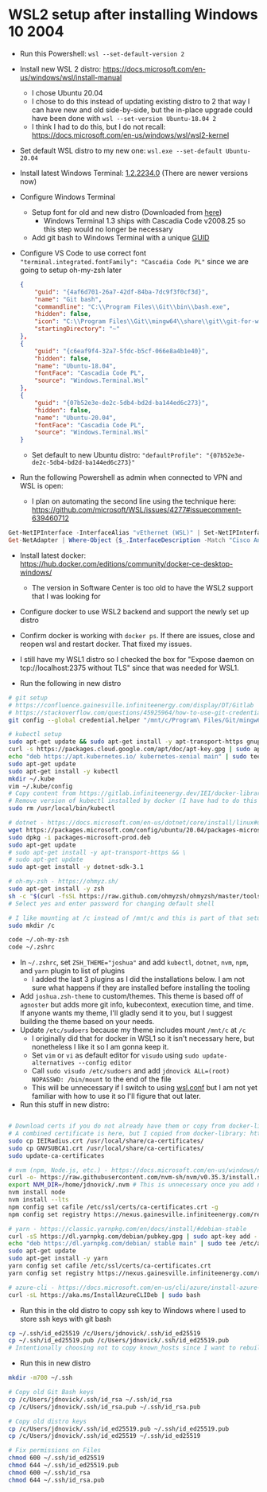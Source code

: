 # WSL2 setup after installing Windows 10 2004

* Run this Powershell: `wsl --set-default-version 2`
* Install new WSL 2 distro: <https://docs.microsoft.com/en-us/windows/wsl/install-manual>
  * I chose Ubuntu 20.04
  * I chose to do this instead of updating existing distro to 2 that way I can have new and old side-by-side,
    but the in-place upgrade could have been done with `wsl --set-version Ubuntu-18.04 2`
  * I think I had to do this, but I do not recall: <https://docs.microsoft.com/en-us/windows/wsl/wsl2-kernel>
* Set default WSL distro to my new one: `wsl.exe --set-default Ubuntu-20.04`
* Install latest Windows Terminal: [1.2.2234.0](https://github.com/microsoft/terminal/releases/tag/v1.2.2234.0)
  (There are newer versions now)
* Configure Windows Terminal
  * Setup font for old and new distro (Downloaded from [here](https://docs.microsoft.com/en-us/windows/terminal/cascadia-code))
    * Windows Terminal 1.3 ships with Cascadia Code v2008.25 so this step would no longer be necessary
  * Add git bash to Windows Terminal with a unique [GUID](https://www.guidgenerator.com/)
* Configure VS Code to use correct font `"terminal.integrated.fontFamily": "Cascadia Code PL"` since we are going to setup oh-my-zsh later

    ``` json
    {
        "guid": "{4af6d701-26a7-42df-84ba-7dc9f3f0cf3d}",
        "name": "Git bash",
        "commandline": "C:\\Program Files\\Git\\bin\\bash.exe",
        "hidden": false,
        "icon": "C:\\Program Files\\Git\\mingw64\\share\\git\\git-for-windows.ico",
        "startingDirectory": "~"
    },
    {
        "guid": "{c6eaf9f4-32a7-5fdc-b5cf-066e8a4b1e40}",
        "hidden": false,
        "name": "Ubuntu-18.04",
        "fontFace": "Cascadia Code PL",
        "source": "Windows.Terminal.Wsl"
    },
    {
        "guid": "{07b52e3e-de2c-5db4-bd2d-ba144ed6c273}",
        "hidden": false,
        "name": "Ubuntu-20.04",
        "fontFace": "Cascadia Code PL",
        "source": "Windows.Terminal.Wsl"
    }
    ```

  * Set default to new Ubuntu distro: `"defaultProfile": "{07b52e3e-de2c-5db4-bd2d-ba144ed6c273}"`

* Run the following Powershell as admin when connected to VPN and WSL is open:
  * I plan on automating the second line using the technique here: <https://github.com/microsoft/WSL/issues/4277#issuecomment-639460712>

```powershell
Get-NetIPInterface -InterfaceAlias "vEthernet (WSL)" | Set-NetIPInterface -InterfaceMetric 1
Get-NetAdapter | Where-Object {$_.InterfaceDescription -Match "Cisco AnyConnect"} | Set-NetIPInterface -InterfaceMetric 6000
```

* Install latest docker: <https://hub.docker.com/editions/community/docker-ce-desktop-windows/>
  * The version in Software Center is too old to have the WSL2 support that I was looking for
* Configure docker to use WSL2 backend and support the newly set up distro
* Confirm docker is working with `docker ps`. If there are issues, close and reopen wsl and restart docker. That fixed my issues.
* I still have my WSL1 distro so I checked the box for "Expose daemon on tcp://localhost:2375 without TLS" since that was needed for WSL1.

* Run the following in new distro

``` bash
# git setup
# https://confluence.gainesville.infiniteenergy.com/display/DT/Gitlab
# https://stackoverflow.com/questions/45925964/how-to-use-git-credential-store-on-wsl-ubuntu-on-windows
git config --global credential.helper "/mnt/c/Program\ Files/Git/mingw64/libexec/git-core/git-credential-manager.exe"

# kubectl setup
sudo apt-get update && sudo apt-get install -y apt-transport-https gnupg2
curl -s https://packages.cloud.google.com/apt/doc/apt-key.gpg | sudo apt-key add -
echo "deb https://apt.kubernetes.io/ kubernetes-xenial main" | sudo tee -a /etc/apt/sources.list.d/kubernetes.list
sudo apt-get update
sudo apt-get install -y kubectl
mkdir ~/.kube
vim ~/.kube/config
# Copy content from https://gitlab.infiniteenergy.dev/IEI/docker-library/-/blob/master/k8s.config.yml then close vim
# Remove version of kubectl installed by docker (I have had to do this a couple more times. I will look for more permanent solution later.)
sudo rm /usr/local/bin/kubectl

# dotnet - https://docs.microsoft.com/en-us/dotnet/core/install/linux#ubuntu
wget https://packages.microsoft.com/config/ubuntu/20.04/packages-microsoft-prod.deb -O packages-microsoft-prod.deb
sudo dpkg -i packages-microsoft-prod.deb
sudo apt-get update
# sudo apt-get install -y apt-transport-https && \
# sudo apt-get update
sudo apt-get install -y dotnet-sdk-3.1

# oh-my-zsh - https://ohmyz.sh/
sudo apt-get install -y zsh
sh -c "$(curl -fsSL https://raw.github.com/ohmyzsh/ohmyzsh/master/tools/install.sh)"
# Select yes and enter password for changing default shell

# I like mounting at /c instead of /mnt/c and this is part of that setup
sudo mkdir /c 

code ~/.oh-my-zsh
code ~/.zshrc

```

* In `~/.zshrc`, set `ZSH_THEME="joshua"` and add `kubectl`, `dotnet`, `nvm`, `npm`, and `yarn` plugin to list of plugins
  * I added the last 3 plugins as I did the installations below. I am not sure what happens if they are installed before installing the tooling
* Add `joshua.zsh-theme` to custom/themes. This theme is based off of `agnoster` but
  adds more git info, kubecontext, execution time, and time. If anyone wants my theme,
  I'll gladly send it to you, but I suggest building the theme based on your needs.
* Update `/etc/sudoers` because my theme includes mount `/mnt/c` at `/c`
  * I originally did that for docker in WSL1 so it isn't necessary here, but nonetheless I like it so I am gonna keep it.
  * Set `vim` or `vi` as default editor for `visudo` using `sudo update-alternatives --config editor`
  * Call `sudo visudo /etc/sudoers` and add `jdnovick ALL=(root) NOPASSWD: /bin/mount` to the end of the file
  * This will be unnecessary if I switch to using [wsl.conf](https://docs.microsoft.com/en-us/windows/wsl/wsl-config#configure-per-distro-launch-settings-with-wslconf)
    but I am not yet familiar with how to use it so I'll figure that out later.
* Run this stuff in new distro:

``` zsh

# Download certs if you do not already have them or copy from docker-library
# A combined certificate is here, but I copied from docker-library: https://confluence.gainesville.infiniteenergy.com/pages/viewpage.action?pageId=109805577
sudo cp IEIRadius.crt /usr/local/share/ca-certificates/
sudo cp GNVSUBCA1.crt /usr/local/share/ca-certificates/
sudo update-ca-certificates

# nvm (npm, Node.js, etc.) - https://docs.microsoft.com/en-us/windows/nodejs/setup-on-wsl2#install-nvm-nodejs-and-npm
curl -o- https://raw.githubusercontent.com/nvm-sh/nvm/v0.35.3/install.sh | bash
export NVM_DIR=/home/jdnovick/.nvm # This is unnecessary once you add nvm zsh plugin mentioned above. You can just reload after adding plugin instead of doing this line
nvm install node
nvm install --lts
npm config set cafile /etc/ssl/certs/ca-certificates.crt -g
npm config set registry https://nexus.gainesville.infiniteenergy.com/repository/npm-unstable/

# yarn - https://classic.yarnpkg.com/en/docs/install/#debian-stable
curl -sS https://dl.yarnpkg.com/debian/pubkey.gpg | sudo apt-key add -
echo "deb https://dl.yarnpkg.com/debian/ stable main" | sudo tee /etc/apt/sources.list.d/yarn.list
sudo apt-get update
sudo apt-get install -y yarn
yarn config set cafile /etc/ssl/certs/ca-certificates.crt
yarn config set registry https://nexus.gainesville.infiniteenergy.com/repository/npm-unstable/

# azure-cli - https://docs.microsoft.com/en-us/cli/azure/install-azure-cli-apt?view=azure-cli-latest
curl -sL https://aka.ms/InstallAzureCLIDeb | sudo bash
```

* Run this in the old distro to copy ssh key to Windows where I used to store ssh keys with git bash

``` zsh
cp ~/.ssh/id_ed25519 /c/Users/jdnovick/.ssh/id_ed25519
cp ~/.ssh/id_ed25519.pub /c/Users/jdnovick/.ssh/id_ed25519.pub
# Intentionally choosing not to copy known_hosts since I want to rebuild that file
```

* Run this in new distro

``` zsh
mkdir -m700 ~/.ssh

# Copy old Git Bash keys
cp /c/Users/jdnovick/.ssh/id_rsa ~/.ssh/id_rsa
cp /c/Users/jdnovick/.ssh/id_rsa.pub ~/.ssh/id_rsa.pub

# Copy old distro keys
cp /c/Users/jdnovick/.ssh/id_ed25519.pub ~/.ssh/id_ed25519.pub
cp /c/Users/jdnovick/.ssh/id_ed25519 ~/.ssh/id_ed25519

# Fix permissions on Files
chmod 600 ~/.ssh/id_ed25519
chmod 644 ~/.ssh/id_ed25519.pub
chmod 600 ~/.ssh/id_rsa
chmod 644 ~/.ssh/id_rsa.pub
```
